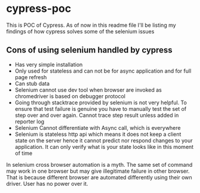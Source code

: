 # cypress-poc
This is POC of Cypress. As of now in this readme file I'll be listing my findings of how cypress solves some of the selenium issues

## Cons of using selenium handled by cypress

* Has very simple installation
* Only used for stateless and can not be for async application and for full page refresh
* Can stub data
* Selenium cannot use dev tool when browser are invoked as chromedriver is based on debugger protocol
* Going through stacktrace provided by selenium is not very helpful. To ensure that test failure is genuine you have to manually test the set of step over and over again. Cannot trace step result unless added in reporter log
* Selenium Cannot differentiate with Async call, which is everywhere
* Selenium is stateless http api which means it does not keep a client state on the server hence it cannot predict nor respond changes to your application. It can only verify what is your state looks like in this moment of time

In selenium cross browser automation is a myth. The same set of command may work in one browser but may give illegitimate failure in other browser. That is because different browser are automated differently using their own driver. User has no power over it.
